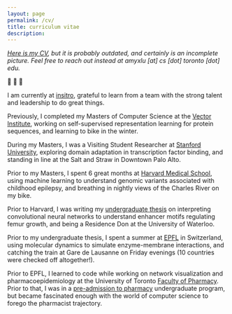 ```yaml
---
layout: page
permalink: /cv/
title: curriculum vitae
description: 
---
```

_[Here is my CV](/assets/AmyLuCV.pdf), but it is probably outdated, and certainly is an incomplete picture. Feel free to reach out instead at amyxlu [at] cs [dot] toronto [dot] edu._

:small_blue_diamond:  :small_blue_diamond:  :small_blue_diamond:

I am currently at [insitro](insitro.com), grateful to learn from a team with the strong talent and leadership to do great things.

Previously, I completed my Masters of Computer Science at the [Vector Institute](https://vectorinstitute.ai/), working on self-supervised representation learning for protein sequences, and learning to bike in the winter.  

During my Masters, I was a Visiting Student Researcher at [Stanford University](anshul.kundaje.net), exploring domain adaptation in transcription factor binding, and standing in line at the Salt and Straw in Downtown Palo Alto.

Prior to my Masters, I spent 6 great months at [Harvard Medical School](https://www.scholars.hms.harvard.edu/), using machine learning to understand genomic variants associated with childhood epilepsy, and breathing in nightly views of the Charles River on my bike.

Prior to Harvard, I was writing my [undergraduate thesis](http://doxey.uwaterloo.ca/) on interpreting convolutional neural networks to understand enhancer motifs regulating femur growth, and being a Residence Don at the University of Waterloo.

Prior to my undergraduate thesis, I spent a summer at [EPFL](http://lbm.epfl.ch/) in Switzerland, using molecular dynamics to simulate enzyme-membrane interactions, and catching the train at Gare de Lausanne on Friday evenings (10 countries were checked off altogether!).

Prior to EPFL, I learned to code while working on network visualization and pharmacoepidemiology at the University of Toronto [Faculty of Pharmacy](http://phm.utoronto.ca/~cadarette/). Prior to that, I was in a [pre-admission to pharmacy](https://uwaterloo.ca/pharmacy/future-students/conditional-admission-pharmacy-cap) undergraduate program, but became fascinated enough with the world of computer science to forego the pharmacist trajectory.
